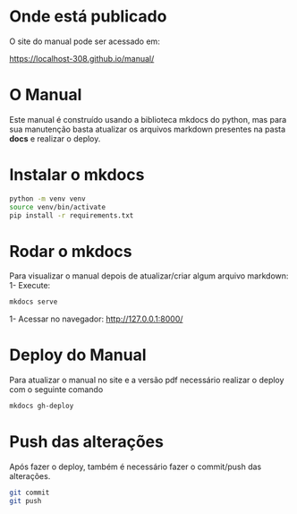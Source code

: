 # Onde está publicado
O site do manual pode ser acessado em:

<https://localhost-308.github.io/manual/>


# O Manual
Este manual é construído usando a biblioteca mkdocs do python, mas para sua manutenção basta atualizar os arquivos markdown presentes na pasta **docs** e realizar o deploy.

# Instalar o mkdocs

```sh
python -m venv venv
source venv/bin/activate
pip install -r requirements.txt
```

# Rodar o mkdocs
Para visualizar o manual depois de atualizar/criar algum arquivo markdown:
1- Execute: 

```sh
mkdocs serve
```
1- Acessar no navegador: http://127.0.0.1:8000/

# Deploy do Manual
Para atualizar o manual no site e a versão pdf necessário realizar o deploy com o seguinte comando
```sh
mkdocs gh-deploy
```
# Push das alterações
Após fazer o deploy, também é necessário fazer o commit/push das alterações.
```sh
git commit 
git push
```
